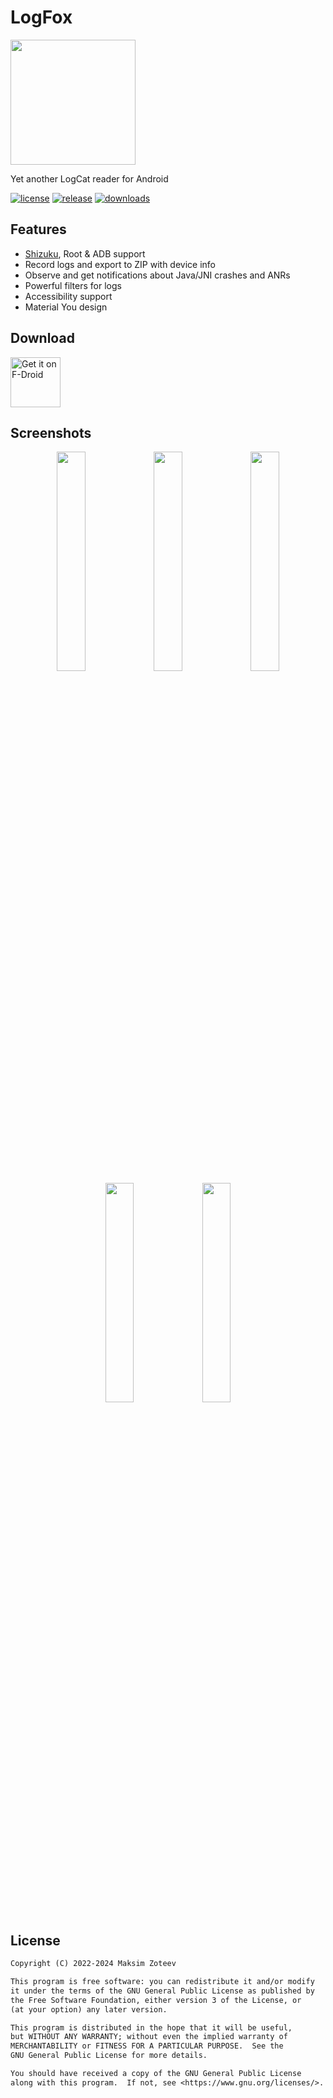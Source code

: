 # LogFox

<img src="./app/src/main/res/mipmap-xxxhdpi/ic_launcher_round.png" width="200" />

Yet another LogCat reader for Android

[![license](https://img.shields.io/github/license/F0x1d/LogFox)](./LICENSE)
[![release](https://img.shields.io/github/v/release/F0x1d/LogFox)](https://github.com/F0x1d/LogFox/releases/latest)
[![downloads](https://img.shields.io/github/downloads/F0x1d/LogFox/total)](https://github.com/F0x1d/LogFox/releases/latest)

## Features

- [Shizuku](https://shizuku.rikka.app/), Root & ADB support
- Record logs and export to ZIP with device info
- Observe and get notifications about Java/JNI crashes and ANRs
- Powerful filters for logs
- Accessibility support
- Material You design

## Download

<a href="https://f-droid.org/packages/com.f0x1d.logfox">
    <img src="https://fdroid.gitlab.io/artwork/badge/get-it-on.png"
         alt="Get it on F-Droid"
         height="80" />
</a>

## Screenshots

<p align="center">
  <img src="./metadata/en-US/images/phoneScreenshots/1.png" width="30%" />
  <img src="./metadata/en-US/images/phoneScreenshots/2.png" width="30%" />
  <img src="./metadata/en-US/images/phoneScreenshots/3.png" width="30%" />
  <img src="./metadata/en-US/images/phoneScreenshots/4.png" width="30%" />
  <img src="./metadata/en-US/images/phoneScreenshots/5.png" width="30%" />
</p>

## License

```txt
Copyright (C) 2022-2024 Maksim Zoteev

This program is free software: you can redistribute it and/or modify
it under the terms of the GNU General Public License as published by
the Free Software Foundation, either version 3 of the License, or
(at your option) any later version.

This program is distributed in the hope that it will be useful,
but WITHOUT ANY WARRANTY; without even the implied warranty of
MERCHANTABILITY or FITNESS FOR A PARTICULAR PURPOSE.  See the
GNU General Public License for more details.

You should have received a copy of the GNU General Public License
along with this program.  If not, see <https://www.gnu.org/licenses/>.
```
